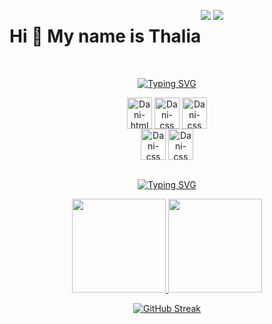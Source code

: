 <div style="display:flex" align="center" flex-direction:"row" >

Hi 👋 My name is Thalia
================================

<a href = "mailto:thaliadani2@gmail.com"><img src="https://img.shields.io/badge/Gmail-D14836?style=for-the-badge&logo=gmail&logoColor=white" target="_blank"></a>
<a href="https://www.linkedin.com/in/thalia-danielle-21b968221/" target="_blank"><img src="https://img.shields.io/badge/LinkedIn-0077B5?style=for-the-badge&logo=linkedin&logoColor=white" target="_blank"></a> 
  
 </div>

<div style="display: inline_block" align="center"><br>
  
  <a href="https://git.io/typing-svg"><img src="https://readme-typing-svg.herokuapp.com?font=Times+New+Roman&size=24&pause=1000&color=FF6E96&background=282A36&center=true&vCenter=true&width=1000&lines=Technology+Stack" alt="Typing SVG" /></a>
  
  <img align="center" alt="Dani-html" height="50" width="40" src="https://cdn.jsdelivr.net/gh/devicons/devicon/icons/html5/html5-original.svg">
  <img align="center" alt="Dani-css" height="50" width="40" src="https://cdn.jsdelivr.net/gh/devicons/devicon/icons/css3/css3-original.svg"> 
  <img align="center" alt="Dani-css" height="50" width="40" src="https://cdn.jsdelivr.net/gh/devicons/devicon@latest/icons/javascript/javascript-original.svg"> 
  <br>
  <img align="center" alt="Dani-css" height="50" width="40" src="https://cdn.jsdelivr.net/gh/devicons/devicon/icons/sass/sass-original.svg"> 
  <img align="center" alt="Dani-css" height="50" width="40" src="https://cdn.jsdelivr.net/gh/devicons/devicon@latest/icons/tailwindcss/tailwindcss-original.svg" />

</div>

<div style="display: inline_block" align="center"><br>
 
<a href="https://git.io/typing-svg"><img src="https://readme-typing-svg.herokuapp.com?font=Times+New+Roman&size=24&pause=1000&color=FF6E96&background=282A36&center=true&vCenter=true&width=1000&lines=My+Github+Status" alt="Typing SVG" /></a>

  <a href="https://github.com/thaliadani">
    <img height="150em" src="https://github-readme-stats.vercel.app/api?username=thaliadani&show_icons=true&theme=dracula"/>
    <img height="150em" src="https://github-readme-stats.vercel.app/api/top-langs/?username=thaliadani&layout=compact&show_icons=true&theme=dracula"/> 
 </a>

 <a href="https://git.io/streak-stats"><img src="https://streak-stats.demolab.com?user=thaliadani&theme=dracula&locale=pt_BR" alt="GitHub Streak" /></a>

</div>
